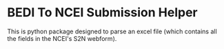 # BEDI To NCEI Submission Helper
This is python package designed to parse an excel file (which contains all the fields in the NCEI's S2N webform).
